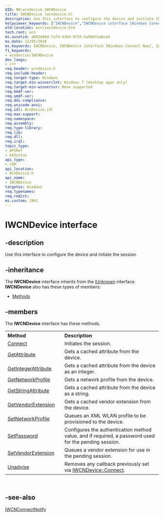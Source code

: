 ```yaml
---
UID: NN:wcndevice.IWCNDevice
title: IWCNDevice (wcndevice.h)
description: Use this interface to configure the device and initiate the session.
helpviewer_keywords: ["IWCNDevice","IWCNDevice interface [Windows Connect Now]","IWCNDevice interface [Windows Connect Now]","described","wcn.iwcndevice","wcndevice/IWCNDevice"]
old-location: wcn\iwcndevice.htm
tech.root: wcn
ms.assetid: a092406d-7af4-436d-9755-5a9b87aa6ca9
ms.date: 12/05/2018
ms.keywords: IWCNDevice, IWCNDevice interface [Windows Connect Now], IWCNDevice interface [Windows Connect Now],described, wcn.iwcndevice, wcndevice/IWCNDevice
f1_keywords:
- wcndevice/IWCNDevice
dev_langs:
- c++
req.header: wcndevice.h
req.include-header: 
req.target-type: Windows
req.target-min-winverclnt: Windows 7 [desktop apps only]
req.target-min-winversvr: None supported
req.kmdf-ver: 
req.umdf-ver: 
req.ddi-compliance: 
req.unicode-ansi: 
req.idl: WcnDevice.idl
req.max-support: 
req.namespace: 
req.assembly: 
req.type-library: 
req.lib: 
req.dll: 
req.irql: 
topic_type:
- APIRef
- kbSyntax
api_type:
- COM
api_location:
- WcnDevice.h
api_name:
- IWCNDevice
targetos: Windows
req.typenames: 
req.redist: 
ms.custom: 19H1
---
```


# IWCNDevice interface


## -description


Use this interface to configure the device and initiate the session.


## -inheritance

The <b xmlns:loc="http://microsoft.com/wdcml/l10n">IWCNDevice</b> interface inherits from the <a href="https://docs.microsoft.com/windows/desktop/api/unknwn/nn-unknwn-iunknown">IUnknown</a> interface. <b>IWCNDevice</b> also has these types of members:
<ul>
<li><a href="https://docs.microsoft.com/">Methods</a></li>
</ul>

## -members

The <b>IWCNDevice</b> interface has these methods.
<table class="members" id="memberListMethods">
<tr>
<th align="left" width="37%">Method</th>
<th align="left" width="63%">Description</th>
</tr>
<tr data="declared;">
<td align="left" width="37%">
<a href="https://docs.microsoft.com/windows/desktop/api/wcndevice/nf-wcndevice-iwcndevice-connect">Connect</a>
</td>
<td align="left" width="63%">
Initiates the session.

</td>
</tr>
<tr data="declared;">
<td align="left" width="37%">
<a href="https://docs.microsoft.com/windows/desktop/api/wcndevice/nf-wcndevice-iwcndevice-getattribute">GetAttribute</a>
</td>
<td align="left" width="63%">
Gets a cached attribute  from the device.

</td>
</tr>
<tr data="declared;">
<td align="left" width="37%">
<a href="https://docs.microsoft.com/windows/desktop/api/wcndevice/nf-wcndevice-iwcndevice-getintegerattribute">GetIntegerAttribute</a>
</td>
<td align="left" width="63%">
Gets a cached attribute  from the device as an integer.

</td>
</tr>
<tr data="declared;">
<td align="left" width="37%">
<a href="https://docs.microsoft.com/windows/desktop/api/wcndevice/nf-wcndevice-iwcndevice-getnetworkprofile">GetNetworkProfile</a>
</td>
<td align="left" width="63%">
Gets a network profile from the device.  

</td>
</tr>
<tr data="declared;">
<td align="left" width="37%">
<a href="https://docs.microsoft.com/windows/desktop/api/wcndevice/nf-wcndevice-iwcndevice-getstringattribute">GetStringAttribute</a>
</td>
<td align="left" width="63%">
Gets a cached attribute from the device as a string.


</td>
</tr>
<tr data="declared;">
<td align="left" width="37%">
<a href="https://docs.microsoft.com/windows/desktop/api/wcndevice/nf-wcndevice-iwcndevice-getvendorextension">GetVendorExtension</a>
</td>
<td align="left" width="63%">
Gets a cached vendor extension from the device.


</td>
</tr>
<tr data="declared;">
<td align="left" width="37%">
<a href="https://docs.microsoft.com/windows/desktop/api/wcndevice/nf-wcndevice-iwcndevice-setnetworkprofile">SetNetworkProfile</a>
</td>
<td align="left" width="63%">
Queues an XML WLAN profile to be provisioned to the device.

</td>
</tr>
<tr data="declared;">
<td align="left" width="37%">
<a href="https://docs.microsoft.com/windows/desktop/api/wcndevice/nf-wcndevice-iwcndevice-setpassword">SetPassword</a>
</td>
<td align="left" width="63%">
Configures the authentication method value, and if required, a password used for the pending session.

</td>
</tr>
<tr data="declared;">
<td align="left" width="37%">
<a href="https://docs.microsoft.com/windows/desktop/api/wcndevice/nf-wcndevice-iwcndevice-setvendorextension">SetVendorExtension</a>
</td>
<td align="left" width="63%">
Queues a vendor extension for use in the pending session.

</td>
</tr>
<tr data="declared;">
<td align="left" width="37%">
<a href="https://docs.microsoft.com/windows/desktop/api/wcndevice/nf-wcndevice-iwcndevice-unadvise">Unadvise</a>
</td>
<td align="left" width="63%">
Removes any callback previously set via <a href="https://docs.microsoft.com/windows/desktop/api/wcndevice/nf-wcndevice-iwcndevice-connect">IWCNDevice::Connect</a>.

</td>
</tr>
</table> 


## -see-also




<a href="https://docs.microsoft.com/windows/desktop/api/wcndevice/nn-wcndevice-iwcnconnectnotify">IWCNConnectNotify</a>
 

 

